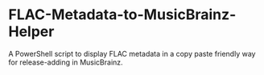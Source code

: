 # FLAC-Metadata-to-MusicBrainz-Helper
A PowerShell script to display FLAC metadata in a copy paste friendly way for release-adding in MusicBrainz.
